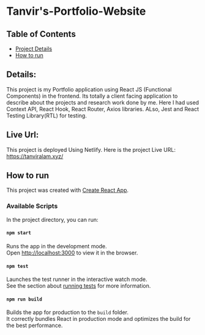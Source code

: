 # Tanvir's-Portfolio-Website

<!-- TABLE OF CONTENTS -->

## Table of Contents
- [Project Details](#project-overview)
- [How to run](#how-to-run)

<!-- Project Details -->


## Details:
This project is my Portfolio application using React JS (Functional Components) in the frontend.
Its totally a client facing application to describe about the projects and research work done by me. 
Here I had used Context API, React Hook, React Router, Axios libraries. ALso, Jest and React Testing Library(RTL) for testing.

## Live Url:

This project is deployed Using Netlify. Here is the project Live URL:
https://tanviralam.xyz/

<!-- HOW TO RUN -->

## How to run

This project was created with [Create React App](https://github.com/facebook/create-react-app).

### Available Scripts

In the project directory, you can run:

#### `npm start`

Runs the app in the development mode.\
Open [http://localhost:3000](http://localhost:3000) to view it in the browser.


#### `npm test`

Launches the test runner in the interactive watch mode.\
See the section about [running tests](https://facebook.github.io/create-react-app/docs/running-tests) for more information.

#### `npm run build`

Builds the app for production to the `build` folder.\
It correctly bundles React in production mode and optimizes the build for the best performance.